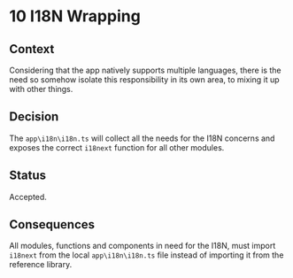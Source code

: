 <!--
© 2022 Marco Bresciani

Copying and distribution of this file, with or without modification, are
permitted in any medium without royalty provided the copyright notice
and this notice are preserved.
This file is offered as-is, without any warranty.

SPDX-FileCopyrightText: 2022 Marco Bresciani

SPDX-License-Identifier: FSFAP
-->
# 10 I18N Wrapping

## Context
Considering that the app natively supports multiple languages, there is
the need so somehow isolate this responsibility in its own area, to
mixing it up with other things.

## Decision
The `app\i18n\i18n.ts` will collect all the needs for the I18N concerns
and exposes the correct `i18next` function for all other modules.

## Status
Accepted.

## Consequences
All modules, functions and components in need for the I18N, must import
`i18next` from the local `app\i18n\i18n.ts` file instead of importing it
from the reference library.
